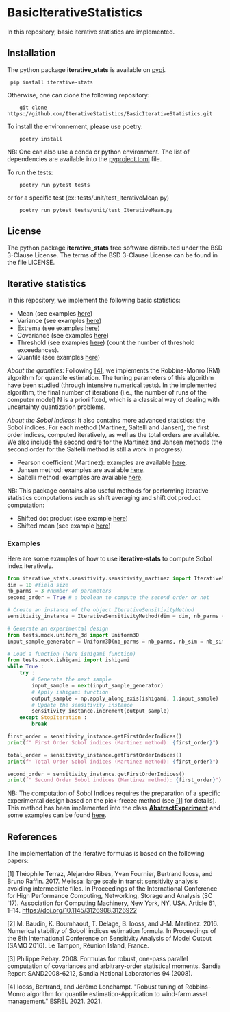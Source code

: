 # BasicIterativeStatistics
In this repository, basic iterative statistics are implemented.

## Installation

The python package **iterative_stats** is available on [pypi](https://pypi.org/project/iterative-stats/).
```
 pip install iterative-stats
```

Otherwise, one can clone the following repository:
```
    git clone https://github.com/IterativeStatistics/BasicIterativeStatistics.git
```

To install the environnement, please use poetry:

```
    poetry install
```

NB: One can also use a conda or python environment. The list of dependencies are available into the [pyproject.toml](pyproject.toml) file.

To run the tests:
```
    poetry run pytest tests
```

or for a specific test (ex: tests/unit/test_IterativeMean.py)

```
    poetry run pytest tests/unit/test_IterativeMean.py
```

## License

The python package **iterative_stats** free software distributed under the BSD 3-Clause License. The terms of the BSD 3-Clause License can be found in the file LICENSE.

## Iterative statistics

In this repository, we implement the following basic statistics:
- Mean (see examples [here](./tests/unit/test_IterativeMean.py))
- Variance (see examples [here](./tests/unit/test_IterativeVariance.py))
- Extrema (see examples [here](./tests/unit/test_IterativeExtrema.py))
- Covariance (see examples [here](./tests/unit/test_IterativeCovariance.py))
- Threshold (see examples [here](tests/unit/test_IterativeThreshold.py)) (count the number of threshold exceedances).
- Quantile (see examples [here](tests/unit/test_IterativeQuantile.py))

*About the quantiles*: Following [[4]](#4), we implements the Robbins-Monro (RM) algorithm for quantile estimation. The tuning parameters of this algorithm have been studied (through intensive numerical tests). In the implemented algorithm, the final number of iterations (i.e., the number of runs of the computer model) N is a priori fixed, which is a classical way of dealing with uncertainty quantization problems.

*About the Sobol indices*:
It also contains more advanced statistics: the Sobol indices. For each method (Martinez, Saltelli and Jansen), the first order indices, computed iteratively, as well as the total orders are available. We also include the second ordre for the Martinez and Jansen methods (the second order for the Saltelli method is still a work in progress).
- Pearson coefficient (Martinez): examples are available [here](tests/unit/sensitivity/test_IterativeSensitivityMartinez.py).
- Jansen method: examples are available [here](tests/unit/sensitivity/test_IterativeSensitivityJansen.py).
- Saltelli method: examples are available [here](tests/unit/sensitivity/test_IterativeSensitivityJansen.py).

NB: This package contains also useful methods for performing iterative statistics computations such as shift averaging and shift dot product computation:
- Shifted dot product (see example [here](./tests/unit/test_IterativeDotProduct.py))
- Shifted mean (see example [here](./tests/unit/test_IterativeMean.py))


### Examples

Here are some examples of how to use **iterative-stats** to compute Sobol index iteratively.

```python
from iterative_stats.sensitivity.sensitivity_martinez import IterativeSensitivityMartinez as IterativeSensitivityMethod
dim = 10 #field size
nb_parms = 3 #number of parameters
second_order = True # a boolean to compute the second order or not

# Create an instance of the object IterativeSensitivityMethod
sensitivity_instance = IterativeSensitivityMethod(dim = dim, nb_parms = nb_parms, second_order = second_order)

# Generate an experimental design
from tests.mock.uniform_3d import Uniform3D
input_sample_generator = Uniform3D(nb_parms = nb_parms, nb_sim = nb_sim, second_order=second_order).generator()

# Load a function (here ishigami function)
from tests.mock.ishigami import ishigami
while True :
    try :
        # Generate the next sample
        input_sample = next(input_sample_generator)
        # Apply ishigami function
        output_sample = np.apply_along_axis(ishigami, 1,input_sample)
        # Update the sensitivity instance
        sensitivity_instance.increment(output_sample) 
    except StopIteration :
        break

first_order = sensitivity_instance.getFirstOrderIndices()
print(f" First Order Sobol indices (Martinez method): {first_order}")

total_order = sensitivity_instance.getFirstOrderIndices()
print(f" Total Order Sobol indices (Martinez method): {first_order}")

second_order = sensitivity_instance.getFirstOrderIndices()
print(f" Second Order Sobol indices (Martinez method): {first_order}")
```

NB: The computation of Sobol Indices requires the preparation of a specific experimental design based on the pick-freeze method (see [[1]](#1) for details). This method has been implemented into the class [**AbstractExperiment**](experimental_design/experiment.py) and some examples can be found [here](tests/unit/experimental_design/test_experiments.py).


## References 
The implementation of the iterative formulas is based on the following papers:

<a id="1">[1]</a>  Théophile Terraz, Alejandro Ribes, Yvan Fournier, Bertrand Iooss, and Bruno Raffin. 2017. Melissa: large scale in transit sensitivity analysis avoiding intermediate files. In Proceedings of the International Conference for High Performance Computing, Networking, Storage and Analysis (SC '17). Association for Computing Machinery, New York, NY, USA, Article 61, 1–14. https://doi.org/10.1145/3126908.3126922

<a id="2">[2]</a> M. Baudin, K. Boumhaout, T. Delage, B. Iooss, and J-M. Martinez. 2016. Numerical stability of Sobol' indices estimation formula. In Proceedings of the 8th International Conference on Sensitivity Analysis of Model Output (SAMO 2016). Le Tampon, Réunion Island, France.

<a id="3">[3]</a> Philippe Pébay. 2008. Formulas for robust, one-pass parallel computation of covariances and arbitrary-order statistical moments. Sandia Report SAND2008-6212, Sandia National Laboratories 94 (2008).

<a id="4">[4]</a> Iooss, Bertrand, and Jérôme Lonchampt. "Robust tuning of Robbins-Monro algorithm for quantile estimation-Application to wind-farm asset management." ESREL 2021. 2021.
